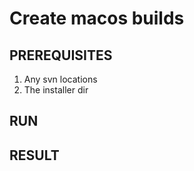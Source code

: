# Create macos builds

## PREREQUISITES

1. Any svn locations
2. The installer dir

## RUN


## RESULT


